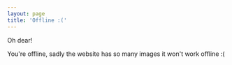 ```yaml
---
layout: page
title: 'Offline :('
---
```

Oh dear!

You're offline, sadly the website has so many images it won't work offline :(
